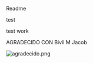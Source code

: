Readme

test

test work

AGRADECIDO CON Bivil M Jacob

![agradecido.png](https://pbs.twimg.com/media/FSVmSX9XEAIdBjZ.png)
